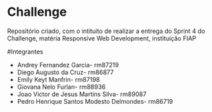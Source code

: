 # Challenge
Repositório criado, com o intituito de realizar a entrega do Sprint 4 do Challenge, matéria Responsive Web Development, instituição FIAP

#Integrantes
<ul>
  <li>Andrey Fernandez Garcia- rm87219</li>
  <li>Diego Augusto da Cruz- rm86877</li>
  <li>Emily Keyt Manfrin- rm87198</li>
  <li>Giovana Nelo Furlan- rm88936</li>
  <li>Joao Victor de Jesus Martins Silva- rm89087</li>
  <li>Pedro Henrique Santos Modesto Delmondes- rm86719</li>
<ul>
